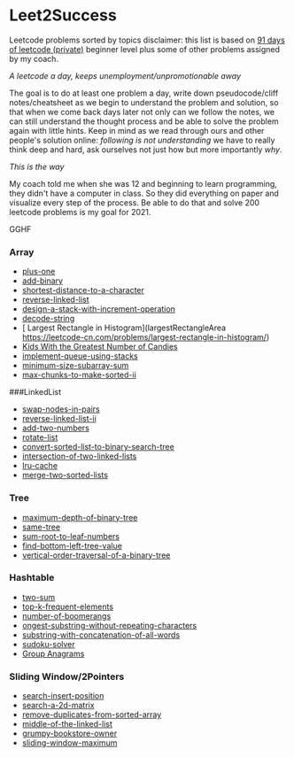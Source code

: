 # Leet2Success
Leetcode problems sorted by topics
disclaimer: this list is based on [91 days of leetcode (private)](https://github.com/leetcode-pp/91alg-2) beginner level plus some of other problems assigned by my coach.

*A leetcode a day, keeps unemployment/unpromotionable away*

The goal is to do at least one problem a day, write down pseudocode/cliff notes/cheatsheet as we begin to understand the problem and solution, so that when we come back days later not only can we follow the notes, we can still understand the thought process and be able to solve the problem again with little hints. Keep in mind as we read through ours and other people's solution online: *following is not understanding* we have to really think deep and hard, ask ourselves not just how but more importantly *why*. 

*This is the way*

My coach told me when she was 12 and beginning to learn programming, they didn't have a computer in class. So they did everything on paper and visualize every step of the process. Be able to do that and solve 200 leetcode problems is my goal for 2021. 

GGHF



### Array
* [plus-one](https://leetcode.com/problems/plus-one/)
* [add-binary](https://leetcode.com/problems/add-binary/)
* [shortest-distance-to-a-character](https://leetcode.com/problems/shortest-distance-to-a-character/)
* [reverse-linked-list](https://leetcode.com/problems/reverse-linked-list/)
* [design-a-stack-with-increment-operation](leetcode.com/problems/design-a-stack-with-increment-operation)
* [decode-string](https://leetcode.com/problems/decode-string/)
* [ Largest Rectangle in Histogram](largestRectangleArea https://leetcode-cn.com/problems/largest-rectangle-in-histogram/)
* [Kids With the Greatest Number of Candies](https://leetcode.com/problems/kids-with-the-greatest-number-of-candies/)
* [implement-queue-using-stacks](https://leetcode.com/problems/implement-queue-using-stacks/)
* [minimum-size-subarray-sum](https://leetcode.com/problems/minimum-size-subarray-sum/)
* [max-chunks-to-make-sorted-ii](https://leetcode.com/problems/max-chunks-to-make-sorted-ii/)

###LinkedList
* [swap-nodes-in-pairs](https://leetcode.com/problems/swap-nodes-in-pairs/) 
* [reverse-linked-list-ii](https://leetcode.com/problems/reverse-linked-list-ii/)
* [add-two-numbers](https://leetcode.com/problems/add-two-numbers/)
* [rotate-list](https://leetcode.com/problems/rotate-list/) 
* [convert-sorted-list-to-binary-search-tree](https://leetcode.com/problems/convert-sorted-list-to-binary-search-tree/)  
* [intersection-of-two-linked-lists](https://leetcode.com/problems/intersection-of-two-linked-lists/) 
* [lru-cache](https://leetcode.com/problems/lru-cache/) 
* [merge-two-sorted-lists](https://leetcode.com/problems/merge-two-sorted-lists/) 


### Tree
* [maximum-depth-of-binary-tree](https://leetcode.com/problems/maximum-depth-of-binary-tree/) 
* [same-tree](leetcode.com/problems/same-tree) 
* [sum-root-to-leaf-numbers](https://leetcode.com/problems/sum-root-to-leaf-numbers) 
* [find-bottom-left-tree-value](https://leetcode.com/problems/find-bottom-left-tree-value/) 
* [vertical-order-traversal-of-a-binary-tree](https://leetcode.com/problems/vertical-order-traversal-of-a-binary-tree/) 

### Hashtable
* [two-sum](https://leetcode.com/problems/two-sum) 
* [top-k-frequent-elements](https://leetcode.com/problems/top-k-frequent-elements/) 
* [number-of-boomerangs](https://leetcode.com/problems/number-of-boomerangs)
* [ongest-substring-without-repeating-characters](https://leetcode.com/problems/longest-substring-without-repeating-characters/) 
* [substring-with-concatenation-of-all-words](https://leetcode.com/problems/substring-with-concatenation-of-all-words/) 
* [sudoku-solver](https://leetcode.com/problems/sudoku-solver/) 
* [Group Anagrams](https://leetcode.com/problems/group-anagrams/)

### Sliding Window/2Pointers
* [search-insert-position](https://leetcode.com/problems/search-insert-position/) 
* [search-a-2d-matrix](https://leetcode.com/problems/search-a-2d-matrix/) 
* [remove-duplicates-from-sorted-array](https://leetcode.com/problems/remove-duplicates-from-sorted-array/) 
* [middle-of-the-linked-list](https://leetcode.com/problems/middle-of-the-linked-list/) 
* [grumpy-bookstore-owner](https://leetcode.com/problems/grumpy-bookstore-owner/)
* [sliding-window-maximum](https://leetcode.com/problems/sliding-window-maximum/) 
